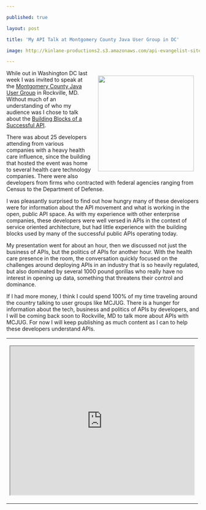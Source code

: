 ---
published: true
layout: post
title: 'My API Talk at Montgomery County Java User Group in DC'
image: http://kinlane-productions2.s3.amazonaws.com/api-evangelist-site/blog/mcjug_logo.png
---

<p><img style="padding: 15px;" src="https://kinlane-productions2.s3.amazonaws.com/events/mcjug-rockville-md/mcjug_logo.png" alt="" width="250" align="right" />
<p>While out in Washington DC last week I was invited to speak at the <a title="Montgomery County Java Users Group" href="http://www.mcjug.org/">Montgomery County Java User Group</a> in Rockville, MD.  Without much of an understanding of who my audience was I chose to talk about the <a title="Building Blocks of a Successful API" href="http://apievangelist.com/2012/08/12/the-building-blocks-of-a-successful-api/">Building Blocks of a Successful API</a>.
<p>There was about 25 developers attending from various companies with a heavy health care influence, since the building that hosted the event was home to several health care technology companies.   There were also developers from firms who contracted with federal agencies ranging from Census to the Department of Defense.
<p>I was pleasantly surprised to find out how hungry many of these developers were for information about the API movement and what is working in the open, public API space.  As with my experience with other enterprise companies, these developers were well versed in APIs in the context of service oriented architecture, but had little experience with the building blocks used by many of the successful public APIs operating today.
<p>My presentation went for about an hour, then we discussed not just the business of APIs, but the politics of APIs for another hour.  With the health care presence in the room, the conversation quickly focused on the challenges around deploying APIs in an industry that is so heavily regulated, but also dominated by several 1000 pound gorillas who really have no interest in opening up data, something that threatens their control and dominance.
<p>If I had more money, I think I could spend 100% of my time traveling around the country talking to user groups like MCJUG.  There is a hunger for information about the tech, business and politics of APIs by developers, and I will be coming back soon to Rockville, MD to talk more about APIs with MCJUG. For now I will keep publishing as much content as I can to help these developers understand APIs.
<table cellpadding="5" align="center">
<tbody>
<tr>
<td>
<p><iframe src="https://docs.google.com/presentation/embed?id=18iuifAeRr6GkxIw2XMMDqH4TtZysG1cNGGlrz-1Atz4&amp;start=false&amp;loop=false&amp;delayms=3000" width="480" height="389" align="center"></iframe>
</td>
</tr>
</tbody>
</table>

